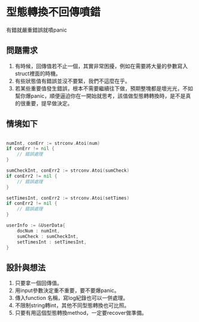 型態轉換不回傳噴錯
===

有錯就嚴重錯誤就噴panic

## 問題需求
1. 有時候，回傳值若不止一個，其實非常困擾，例如在需要將大量的參數寫入struct裡面的時機。
1. 有些狀態值有錯誤並沒不要緊，我們不這麼在乎。
1. 若某些重要值發生錯誤，根本不需要繼續往下做，預期整塊都是壞光光，不如幫你爆panic，順便逼迫你在一開始就思考，該值做型態轉轉換時，是不是真的很重要，提早做決定。



## 情境如下
``` go

numInt, conErr := strconv.Atoi(num)
if conErr != nil {
    // 錯誤處理
}

sumCheckInt, conErr2 := strconv.Atoi(sumCheck)
if conErr2 != nil {
    // 錯誤處理
}

setTimesInt, conErr2 := strconv.Atoi(setTimes)
if conErr2 != nil {
    // 錯誤處理
}

userInfo := &UserData{
    docNum : numInt,
    sumCheck : sumCheckInt,
    setTimesInt : setTimesInt,
}
```

## 設計與想法
1. 只要拿一個回傳值。
1. 用input參數決定重不重要，要不要爆panic。
1. 傳入function 名稱，寫log紀錄也可以一併處理。
1. 不限制string轉int，其他不同型態轉換也可比照。
1. 只要有用這個型態轉換method，一定要recover做準備。
